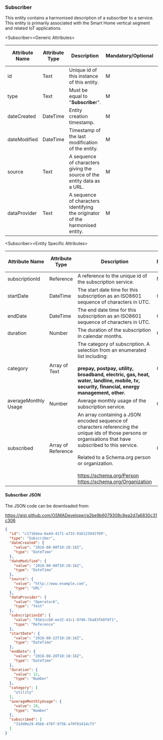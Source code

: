 ### Subscriber

This entity contains a harmonised description of a subscriber to a service. This entity is primarily associated with the Smart Home vertical segment and related IoT applications.

&lt;Subscriber&gt;&lt;Generic Attributes&gt;

| Attribute Name | Attribute Type | Description                                                                   | Mandatory/Optional | May be Null |
|----------------|----------------|-------------------------------------------------------------------------------|--------------------|-------------|
| id             | Text           | Unique id of this instance of this entity.                                    | M                  | N           |
| type           | Text           | Must be equal to "**Subscribe**r".                                            | M                  | N           |
| dateCreated    | DateTime       | Entity creation timestamp.                                                    | M                  | N           |
| dateModified   | DateTime       | Timestamp of the last modification of the entity.                             | M                  | Y           |
| source         | Text           | A sequence of characters giving the source of the entity data as a URL.       | M                  | Y           |
| dataProvider   | Text           | A sequence of characters identifying the originator of the harmonised entity. | M                  | Y           |

&lt;Subscriber&gt;&lt;Entity Specific Attributes&gt;

| Attribute Name       | Attribute Type     | Description                                                                                                                                                  | Mandatory/Optional | May be Null |
|----------------------|--------------------|--------------------------------------------------------------------------------------------------------------------------------------------------------------|--------------------|-------------|
| subscriptionId       | Reference          | A reference to the unique id of the subscription service.                                                                                                    | M                  | N           |
| startDate            | DateTime           | The start date time for this subscription as an ISO8601 sequence of characters in UTC.                                                                       | O                  | Y           |
| endDate              | DateTime           | The end date time for this subscription as an ISO8601 sequence of characters in UTC.                                                                         | O                  | Y           |
| duration             | Number             | The duration of the subscription in calendar months.                                                                                                         | O                  | Y           |
| category             | Array of Text      | The category of subscription. A selection from an enumerated list including: <br/><br/> **prepay, postpay, utility, broadband, electric, gas, heat, water, landline, mobile, tv, security, financial, energy management, other.**                     | O                  | Y           |
| averageMonthly Usage | Number             | Average monthly usage of the subscription service.                                                                                                           | O                  | Y           |
| subscribed           | Array of Reference | An array containing a JSON encoded sequence of characters referencing the unique ids of those persons or organisations that have subscribed to this service. <br/><br/> Related to a Schema.org person or organization. <br/><br/> <https://schema.org/Person>   <br/><https://schema.org/Organization>                                                                                                                             | O                  | Y           |

#### Subscriber JSON

The JSON code can be downloaded from:

<https://gist.github.com/GSMADeveloper/a2be9b6079309c8ea2d7a6830c31c306>
```json
{
  "id": "c1716dea-6a4d-4171-a733-916123942f09",
  "type": "Subscriber",
  "dateCreated": {
    "value": "2016-08-08T10:18:16Z",
    "type": "DateTime"
  },
  "dateModified": {
    "value": "2016-08-08T10:18:16Z",
    "type": "DateTime"
  },
  "source": {
    "value": "http://www.example.com",
    "type": "URL"
  },
  "dataProvider": {
    "value": "OperatorA",
    "type": "Text"
  },
  "subscriptionId": {
    "value": "65b1ccb0-ee32-41c1-9746-7ba83fb0f0f1",
    "type": "Reference"
  },
  "startDate": {
    "value": "2016-08-22T10:18:16Z",
    "type": "DateTime"
  },
  "endDate": {
    "value": "2016-08-28T10:18:16Z",
    "type": "DateTime"
  },
  "duration": {
    "value": 12,
    "type": "Number"
  },
  "category": [
    "utility"
  ],
  "averageMonthlyUsage": {
    "value": 28,
    "type": "Number"
  },
  "subscribed": [
    "31dd0e29-45b6-476f-9756-a70f8141dcf3"
  ]
}
```
